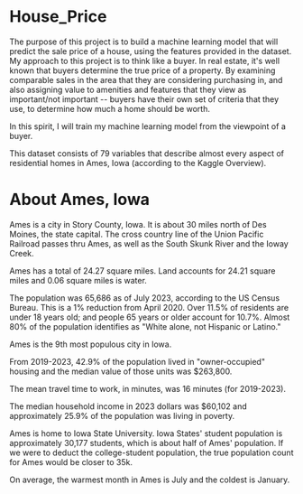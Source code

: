 # House_Price

The purpose of this project is to build a machine learning model that will predict the sale price of a house, using the features provided in the dataset. My approach to this project is to think like a buyer. In real estate, it's well known that buyers determine the true price of a property. By examining comparable sales in the area that they are considering purchasing in, and also assigning value to amenities and features that they view as important/not important -- buyers have their own set of criteria that they use, to determine how much a home should be worth. 

In this spirit, I will train my machine learning model from the viewpoint of a buyer. 

This dataset consists of 79 variables that describe almost every aspect of residential homes in Ames, Iowa (according to the Kaggle Overview).

# About Ames, Iowa

Ames is a city in Story County, Iowa. It is about 30 miles north of Des Moines, the state capital. The cross country line of the Union Pacific Railroad passes thru Ames, as well as the South Skunk River and the Ioway Creek. 

Ames has a total of 24.27 square miles. Land accounts for 24.21 square miles and 0.06 square miles is water.

The population was 65,686 as of July 2023, according to the US Census Bureau. This is a 1% reduction from April 2020. Over 11.5% of residents are under 18 years old; and people 65 years or older account for 10.7%. Almost 80% of the population identifies as "White alone, not Hispanic or Latino." 

Ames is the 9th most populous city in Iowa.

From 2019-2023, 42.9% of the population lived in "owner-occupied" housing and the median value of those units was $263,800.

The mean travel time to work, in minutes, was 16 minutes (for 2019-2023).

The median household income in 2023 dollars was $60,102 and approximately 25.9% of the population was living in poverty. 

Ames is home to Iowa State University. Iowa States' student population is approximately 30,177 students, which is about half of Ames' population. If we were to deduct the college-student population, the true population count for Ames would be closer to 35k. 

On average, the warmest month in Ames is July and the coldest is January. 
